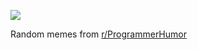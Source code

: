 ![](https://preview.redd.it/xki5p22cl4ie1.png?width=640&crop=smart&auto=webp&s=4290775124bfcbe18669e29fe89235cc56f49f10)

 Random memes from [r/ProgrammerHumor](https://www.reddit.com/r/ProgrammerHumor/)
